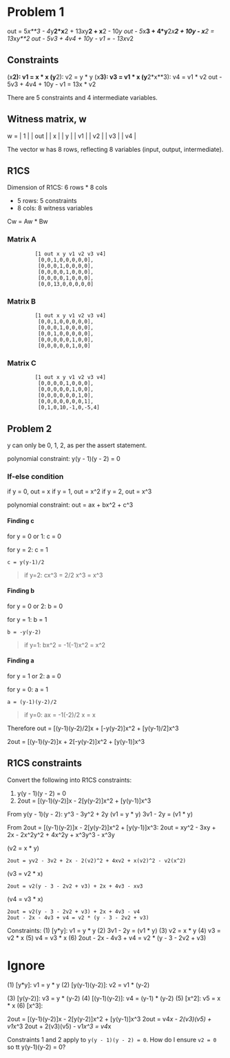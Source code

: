 # Problem 1

out = 5*x**3 - 4*y**2*x**2 + 13*x*y**2 + x**2 - 10*y
out - 5*x**3 + 4*y**2*x**2 + 10y - x**2 = 13*x*y**2
out - 5v3 + 4v4 + 10y - v1 = - 13x*v2

## Constraints
(x**2):      v1 = x * x
(y**2):      v2 = y * y
(x**3):      v3 = v1 * x
(y**2*x**3): v4 = v1 * v2
out - 5v3 + 4v4 + 10y - v1 = 13x * v2

There are 5 constraints and 4 intermediate variables.

## Witness matrix, w

w = | 1   |
    | out | 
    | x   |
    | y   |
    | v1  |
    | v2  |
    | v3  |
    | v4  |
    
The vector w has 8 rows, reflecting 8 variables (input, output, intermediate).

## R1CS

Dimension of R1CS: 6 rows * 8 cols

- 5 rows: 5 constraints
- 8 cols: 8 witness variables

Cw = Aw * Bw

### Matrix A
            
             [1 out x y v1 v2 v3 v4]
              [0,0,1,0,0,0,0,0],
              [0,0,0,1,0,0,0,0],
              [0,0,0,0,1,0,0,0],
              [0,0,0,0,1,0,0,0],
              [0,0,13,0,0,0,0,0]

### Matrix B

             [1 out x y v1 v2 v3 v4]
              [0,0,1,0,0,0,0,0],
              [0,0,0,1,0,0,0,0],
              [0,0,1,0,0,0,0,0],
              [0,0,0,0,0,1,0,0],
              [0,0,0,0,0,1,0,0]

### Matrix C

             [1 out x y v1 v2 v3 v4]
              [0,0,0,0,1,0,0,0],
              [0,0,0,0,0,1,0,0],
              [0,0,0,0,0,0,1,0],
              [0,0,0,0,0,0,0,1],
              [0,1,0,10,-1,0,-5,4]
              
## Problem 2

y can only be 0, 1, 2, as per the assert statement.

polynomial constraint:
    y(y - 1)(y - 2) = 0

### If-else condition

if y = 0, out = x
if y = 1, out = x^2
if y = 2, out = x^3

polynomial constraint:
    out = ax + bx^2 + c^3

#### Finding c

for y = 0 or 1:
    c = 0

for y = 2:
    c = 1

    c = y(y-1)/2

> if y=2: cx^3 = 2/2 x^3 = x^3 

#### Finding b

for y = 0 or 2:
    b = 0

for y = 1:
    b = 1

    b = -y(y-2)

> if y=1: bx^2 = -1(-1)x^2 = x^2 

#### Finding a

for y = 1 or 2:
    a = 0

for y = 0:
    a = 1

    a = (y-1)(y-2)/2

> if y=0: ax = -1(-2)/2 x = x

Therefore out = [(y-1)(y-2)/2]x + [-y(y-2)]x^2 + [y(y-1)/2]x^3

2out = [(y-1)(y-2)]x + 2[-y(y-2)]x^2 + [y(y-1)]x^3

## R1CS constraints

Convert the following into R1CS constraints:
1) y(y - 1)(y - 2) = 0
2) 2out = [(y-1)(y-2)]x - 2[y(y-2)]x^2 + [y(y-1)]x^3

From y(y - 1)(y - 2):
    y^3 - 3y^2 + 2y
(v1 = y * y)
    3v1 - 2y = (v1 * y)

From 2out = [(y-1)(y-2)]x - 2[y(y-2)]x^2 + [y(y-1)]x^3:
    2out = xy^2 - 3xy + 2x - 2x^2y^2 + 4x^2y + x^3y^3 - x^3y

(v2 = x * y)

    2out = yv2 - 3v2 + 2x - 2(v2)^2 + 4xv2 + x(v2)^2 - v2(x^2)

(v3 = v2 * x)

    2out = v2(y - 3 - 2v2 + v3) + 2x + 4v3 - xv3

(v4 = v3 * x)

    2out = v2(y - 3 - 2v2 + v3) + 2x + 4v3 - v4
    2out - 2x - 4v3 + v4 = v2 * (y - 3 - 2v2 + v3)

Constraints:
(1) [y*y]:       v1 = y * y
(2)        3v1 - 2y = (v1 * y)
(3)              v2 = x * y
(4)              v3 = v2 * x
(5)              v4 = v3 * x
(6) 2out - 2x - 4v3 + v4 = v2 * (y - 3 - 2v2 + v3)







# Ignore

(1) [y*y]:       v1 = y * y
(2) [y(y-1)(y-2)]:  v2 = v1 * (y-2)

(3) [y(y-2)]:       v3 = y * (y-2)
(4) [(y-1)(y-2)]:   v4 = (y-1) * (y-2)
(5) [x^2]:          v5 = x * x
(6) [x^3]:

2out = [(y-1)(y-2)]x - 2[y(y-2)]x^2 + [y(y-1)]x^3
2out = v4*x - 2(v3)(v5) + v1*x^3
2out + 2(v3)(v5) - v1*x^3 = v4*x 


Constraints 1 and 2 apply to `y(y - 1)(y - 2) = 0`.
How do I ensure `v2 = 0` so tt y(y-1)(y-2) = 0?

